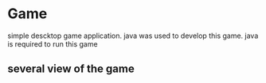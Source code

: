 # Game
simple descktop game application. java was used to develop this game. java is required to run this game
## several view of the game
